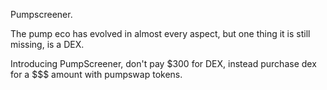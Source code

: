 Pumpscreener.

The pump eco has evolved in almost every aspect, but one thing it is still missing, is a DEX.

Introducing PumpScreener, don't pay $300 for DEX, instead purchase dex for a $$$ amount with pumpswap tokens.
